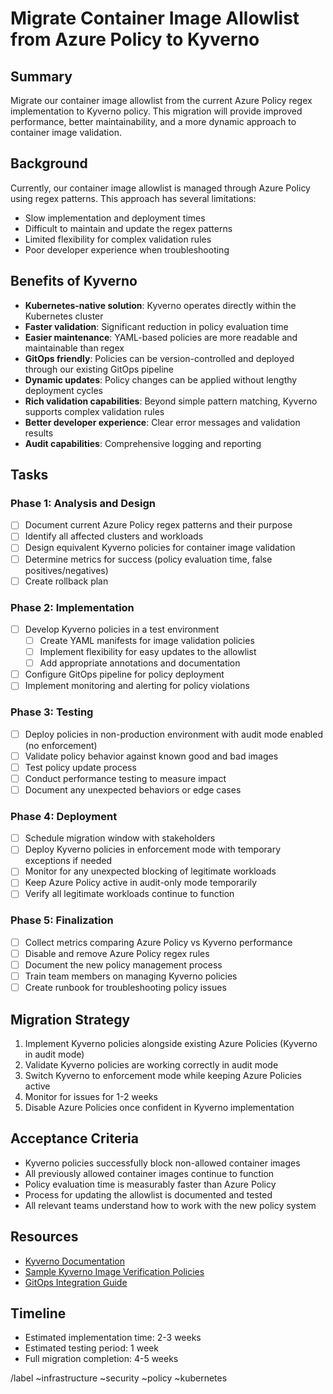 # Migrate Container Image Allowlist from Azure Policy to Kyverno

## Summary
Migrate our container image allowlist from the current Azure Policy regex implementation to Kyverno policy. This migration will provide improved performance, better maintainability, and a more dynamic approach to container image validation.

## Background
Currently, our container image allowlist is managed through Azure Policy using regex patterns. This approach has several limitations:
- Slow implementation and deployment times
- Difficult to maintain and update the regex patterns
- Limited flexibility for complex validation rules
- Poor developer experience when troubleshooting

## Benefits of Kyverno
- **Kubernetes-native solution**: Kyverno operates directly within the Kubernetes cluster
- **Faster validation**: Significant reduction in policy evaluation time
- **Easier maintenance**: YAML-based policies are more readable and maintainable than regex
- **GitOps friendly**: Policies can be version-controlled and deployed through our existing GitOps pipeline
- **Dynamic updates**: Policy changes can be applied without lengthy deployment cycles
- **Rich validation capabilities**: Beyond simple pattern matching, Kyverno supports complex validation rules
- **Better developer experience**: Clear error messages and validation results
- **Audit capabilities**: Comprehensive logging and reporting

## Tasks

### Phase 1: Analysis and Design
- [ ] Document current Azure Policy regex patterns and their purpose
- [ ] Identify all affected clusters and workloads
- [ ] Design equivalent Kyverno policies for container image validation
- [ ] Determine metrics for success (policy evaluation time, false positives/negatives)
- [ ] Create rollback plan

### Phase 2: Implementation
- [ ] Develop Kyverno policies in a test environment
  - [ ] Create YAML manifests for image validation policies
  - [ ] Implement flexibility for easy updates to the allowlist
  - [ ] Add appropriate annotations and documentation
- [ ] Configure GitOps pipeline for policy deployment
- [ ] Implement monitoring and alerting for policy violations

### Phase 3: Testing
- [ ] Deploy policies in non-production environment with audit mode enabled (no enforcement)
- [ ] Validate policy behavior against known good and bad images
- [ ] Test policy update process
- [ ] Conduct performance testing to measure impact
- [ ] Document any unexpected behaviors or edge cases

### Phase 4: Deployment
- [ ] Schedule migration window with stakeholders
- [ ] Deploy Kyverno policies in enforcement mode with temporary exceptions if needed
- [ ] Monitor for any unexpected blocking of legitimate workloads
- [ ] Keep Azure Policy active in audit-only mode temporarily
- [ ] Verify all legitimate workloads continue to function

### Phase 5: Finalization
- [ ] Collect metrics comparing Azure Policy vs Kyverno performance
- [ ] Disable and remove Azure Policy regex rules
- [ ] Document the new policy management process
- [ ] Train team members on managing Kyverno policies
- [ ] Create runbook for troubleshooting policy issues

## Migration Strategy
1. Implement Kyverno policies alongside existing Azure Policies (Kyverno in audit mode)
2. Validate Kyverno policies are working correctly in audit mode
3. Switch Kyverno to enforcement mode while keeping Azure Policies active
4. Monitor for issues for 1-2 weeks
5. Disable Azure Policies once confident in Kyverno implementation

## Acceptance Criteria
- Kyverno policies successfully block non-allowed container images
- All previously allowed container images continue to function
- Policy evaluation time is measurably faster than Azure Policy
- Process for updating the allowlist is documented and tested
- All relevant teams understand how to work with the new policy system

## Resources
- [Kyverno Documentation](https://kyverno.io/docs/)
- [Sample Kyverno Image Verification Policies](https://kyverno.io/policies/podcontrols/verify-image-registry/)
- [GitOps Integration Guide](https://kyverno.io/docs/integration/)

## Timeline
- Estimated implementation time: 2-3 weeks
- Estimated testing period: 1 week
- Full migration completion: 4-5 weeks

/label ~infrastructure ~security ~policy ~kubernetes